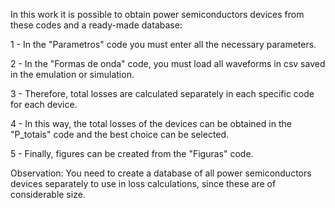 In this work it is possible to obtain power semiconductors devices from these codes and a ready-made database:

1 - In the "Parametros" code you must enter all the necessary parameters.

2 - In the "Formas de onda" code, you must load all waveforms in csv saved in the emulation or simulation.

3 - Therefore, total losses are calculated separately in each specific code for each device.

4 - In this way, the total losses of the devices can be obtained in the "P_totais" code and the best choice can be selected.

5 - Finally, figures can be created from the "Figuras" code.


Observation: You need to create a database of all power semiconductors devices separately to use in loss calculations, since these are of considerable size.
